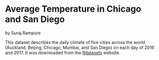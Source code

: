 # Average Temperature in Chicago and San Diego
by Suraj Rampure

This dataset describes the daily climate of five cities across the world (Auckland, Beijing, Chicago, Mumbai, and San Diego) on each day of 2016 and 2017. It was downloaded from the [Rdatasets](https://vincentarelbundock.github.io/Rdatasets/articles/data.html) website.

<script src="https://cdn.plot.ly/plotly-latest.min.js"></script>

<div>                            <div id="77b1c8b8-2c7d-45b8-be44-c94719c91b30" class="plotly-graph-div" style="height:100%; width:100%;"></div>            <script type="text/javascript">                                    window.PLOTLYENV=window.PLOTLYENV || {};                                    if (document.getElementById("77b1c8b8-2c7d-45b8-be44-c94719c91b30")) {                    Plotly.newPlot(                        "77b1c8b8-2c7d-45b8-be44-c94719c91b30",                        [{"line": {"color": "rgb(0,30,66)"}, "mode": "lines", "name": "Chicago", "type": "scatter", "x": ["2017-01-01", "2017-01-02", "2017-01-03", "2017-01-04", "2017-01-05", "2017-01-06", "2017-01-07", "2017-01-08", "2017-01-09", "2017-01-10", "2017-01-11", "2017-01-12", "2017-01-13", "2017-01-14", "2017-01-15", "2017-01-16", "2017-01-17", "2017-01-18", "2017-01-19", "2017-01-20", "2017-01-21", "2017-01-22", "2017-01-23", "2017-01-24", "2017-01-25", "2017-01-26", "2017-01-27", "2017-01-28", "2017-01-29", "2017-01-30", "2017-01-31", "2017-02-01", "2017-02-02", "2017-02-03", "2017-02-04", "2017-02-05", "2017-02-06", "2017-02-07", "2017-02-08", "2017-02-09", "2017-02-10", "2017-02-11", "2017-02-12", "2017-02-13", "2017-02-14", "2017-02-15", "2017-02-16", "2017-02-17", "2017-02-18", "2017-02-19", "2017-02-20", "2017-02-21", "2017-02-22", "2017-02-23", "2017-02-24", "2017-02-25", "2017-02-26", "2017-02-27", "2017-02-28", "2017-03-01", "2017-03-02", "2017-03-03", "2017-03-04", "2017-03-05", "2017-03-06", "2017-03-07", "2017-03-08", "2017-03-09", "2017-03-10", "2017-03-11", "2017-03-12", "2017-03-13", "2017-03-14", "2017-03-15", "2017-03-16", "2017-03-17", "2017-03-18", "2017-03-19", "2017-03-20", "2017-03-21", "2017-03-22", "2017-03-23", "2017-03-24", "2017-03-25", "2017-03-26", "2017-03-27", "2017-03-28", "2017-03-29", "2017-03-30", "2017-03-31", "2017-04-01", "2017-04-02", "2017-04-03", "2017-04-04", "2017-04-05", "2017-04-06", "2017-04-07", "2017-04-08", "2017-04-09", "2017-04-10", "2017-04-11", "2017-04-12", "2017-04-13", "2017-04-14", "2017-04-15", "2017-04-16", "2017-04-17", "2017-04-18", "2017-04-19", "2017-04-20", "2017-04-21", "2017-04-22", "2017-04-23", "2017-04-24", "2017-04-25", "2017-04-26", "2017-04-27", "2017-04-28", "2017-04-29", "2017-04-30", "2017-05-01", "2017-05-02", "2017-05-03", "2017-05-04", "2017-05-05", "2017-05-06", "2017-05-07", "2017-05-08", "2017-05-09", "2017-05-10", "2017-05-11", "2017-05-12", "2017-05-13", "2017-05-14", "2017-05-15", "2017-05-16", "2017-05-17", "2017-05-18", "2017-05-19", "2017-05-20", "2017-05-21", "2017-05-22", "2017-05-23", "2017-05-24", "2017-05-25", "2017-05-26", "2017-05-27", "2017-05-28", "2017-05-29", "2017-05-30", "2017-05-31", "2017-06-01", "2017-06-02", "2017-06-03", "2017-06-04", "2017-06-05", "2017-06-06", "2017-06-07", "2017-06-08", "2017-06-09", "2017-06-10", "2017-06-11", "2017-06-12", "2017-06-13", "2017-06-14", "2017-06-15", "2017-06-16", "2017-06-17", "2017-06-18", "2017-06-19", "2017-06-20", "2017-06-21", "2017-06-22", "2017-06-23", "2017-06-24", "2017-06-25", "2017-06-26", "2017-06-27", "2017-06-28", "2017-06-29", "2017-06-30", "2017-07-01", "2017-07-02", "2017-07-03", "2017-07-04", "2017-07-05", "2017-07-06", "2017-07-07", "2017-07-08", "2017-07-09", "2017-07-10", "2017-07-11", "2017-07-12", "2017-07-13", "2017-07-14", "2017-07-15", "2017-07-16", "2017-07-17", "2017-07-18", "2017-07-19", "2017-07-20", "2017-07-21", "2017-07-22", "2017-07-23", "2017-07-24", "2017-07-25", "2017-07-26", "2017-07-27", "2017-07-28", "2017-07-29", "2017-07-30", "2017-07-31", "2017-08-01", "2017-08-02", "2017-08-03", "2017-08-04", "2017-08-05", "2017-08-06", "2017-08-07", "2017-08-08", "2017-08-09", "2017-08-10", "2017-08-11", "2017-08-12", "2017-08-13", "2017-08-14", "2017-08-15", "2017-08-16", "2017-08-17", "2017-08-18", "2017-08-19", "2017-08-20", "2017-08-21", "2017-08-22", "2017-08-23", "2017-08-24", "2017-08-25", "2017-08-26", "2017-08-27", "2017-08-28", "2017-08-29", "2017-08-30", "2017-08-31", "2017-09-01", "2017-09-02", "2017-09-03", "2017-09-04", "2017-09-05", "2017-09-06", "2017-09-07", "2017-09-08", "2017-09-09", "2017-09-10", "2017-09-11", "2017-09-12", "2017-09-13", "2017-09-14", "2017-09-15", "2017-09-16", "2017-09-17", "2017-09-18", "2017-09-19", "2017-09-20", "2017-09-21", "2017-09-22", "2017-09-23", "2017-09-24", "2017-09-25", "2017-09-26", "2017-09-27", "2017-09-28", "2017-09-29", "2017-09-30", "2017-10-01", "2017-10-02", "2017-10-03", "2017-10-04", "2017-10-05", "2017-10-06", "2017-10-07", "2017-10-08", "2017-10-09", "2017-10-10", "2017-10-11", "2017-10-12", "2017-10-13", "2017-10-14", "2017-10-15", "2017-10-16", "2017-10-17", "2017-10-18", "2017-10-19", "2017-10-20", "2017-10-21", "2017-10-22", "2017-10-23", "2017-10-24", "2017-10-25", "2017-10-26", "2017-10-27", "2017-10-28", "2017-10-29", "2017-10-30", "2017-10-31", "2017-11-01", "2017-11-02", "2017-11-03", "2017-11-04", "2017-11-05", "2017-11-06", "2017-11-07", "2017-11-08", "2017-11-09", "2017-11-10", "2017-11-11", "2017-11-12", "2017-11-13", "2017-11-14", "2017-11-15", "2017-11-16", "2017-11-17", "2017-11-18", "2017-11-19", "2017-11-20", "2017-11-21", "2017-11-22", "2017-11-23", "2017-11-24", "2017-11-25", "2017-11-26", "2017-11-27", "2017-11-28", "2017-11-29", "2017-11-30", "2017-12-01", "2017-12-02", "2017-12-03", "2017-12-04", "2017-12-05", "2017-12-06", "2017-12-07", "2017-12-08", "2017-12-09", "2017-12-10", "2017-12-11", "2017-12-12", "2017-12-13", "2017-12-14", "2017-12-15", "2017-12-16", "2017-12-17", "2017-12-18", "2017-12-19", "2017-12-20", "2017-12-21", "2017-12-22", "2017-12-23", "2017-12-24", "2017-12-25", "2017-12-26", "2017-12-27", "2017-12-28", "2017-12-29", "2017-12-30", "2017-12-31"], "y": [28, 34, 29, 13, 8, 5, 9, 11, 26, 38, 34, 24, 22, 28, 28, 34, 37, 33, 36, 41, 50, 42, 39, 36, 38, 32, 28, 27, 25, 26, 37, 30, 19, 21, 22, 31, 38, 41, 26, 19, 30, 42, 39, 35, 41, 31, 36, 47, 55, 52, 56, 58, 59, 49, 37, 28, 35, 41, 54, 43, 31, 27, 35, 46, 59, 55, 47, 36, 30, 25, 27, 28, 24, 25, 30, 43, 39, 41, 46, 44, 33, 40, 62, 44, 55, 47, 43, 42, 42, 40, 47, 52, 50, 50, 44, 45, 46, 53, 67, 60, 48, 49, 52, 57, 72, 63, 57, 59, 58, 61, 49, 49, 55, 57, 66, 67, 52, 50, 43, 45, 51, 46, 46, 49, 51, 51, 48, 46, 52, 56, 57, 59, 65, 61, 66, 74, 73, 63, 47, 56, 58, 61, 59, 58, 61, 62, 65, 67, 66, 64, 63, 66, 70, 71, 79, 67, 65, 67, 68, 76, 77, 83, 84, 78, 80, 80, 77, 78, 74, 71, 69, 68, 78, 75, 67, 63, 65, 64, 69, 74, 74, 74, 76, 73, 74, 77, 81, 76, 71, 75, 76, 78, 75, 79, 68, 71, 69, 68, 75, 79, 79, 81, 80, 80, 70, 72, 75, 76, 73, 72, 73, 76, 77, 77, 73, 62, 70, 70, 69, 71, 72, 73, 72, 69, 69, 73, 76, 78, 77, 75, 75, 77, 79, 73, 70, 66, 63, 67, 70, 72, 69, 71, 69, 60, 63, 71, 72, 62, 58, 62, 64, 63, 60, 64, 66, 68, 70, 75, 77, 75, 68, 72, 77, 83, 83, 84, 82, 80, 81, 64, 64, 63, 61, 60, 71, 73, 67, 66, 65, 70, 66, 67, 61, 59, 58, 64, 64, 58, 53, 60, 59, 61, 65, 69, 61, 52, 46, 46, 48, 45, 38, 40, 44, 37, 40, 48, 43, 46, 47, 38, 39, 38, 34, 24, 32, 38, 36, 40, 44, 36, 42, 42, 34, 41, 36, 29, 39, 48, 44, 38, 44, 52, 41, 47, 41, 44, 44, 55, 36, 31, 24, 28, 26, 28, 31, 24, 30, 22, 29, 37, 36, 43, 43, 32, 36, 36, 26, 20, 12, 1, 2, 8, 12, 7, 6]}, {"line": {"color": "rgb(256,200,44)"}, "mode": "lines", "name": "San Diego", "type": "scatter", "x": ["2017-01-01", "2017-01-02", "2017-01-03", "2017-01-04", "2017-01-05", "2017-01-06", "2017-01-07", "2017-01-08", "2017-01-09", "2017-01-10", "2017-01-11", "2017-01-12", "2017-01-13", "2017-01-14", "2017-01-15", "2017-01-16", "2017-01-17", "2017-01-18", "2017-01-19", "2017-01-20", "2017-01-21", "2017-01-22", "2017-01-23", "2017-01-24", "2017-01-25", "2017-01-26", "2017-01-27", "2017-01-28", "2017-01-29", "2017-01-30", "2017-01-31", "2017-02-01", "2017-02-02", "2017-02-03", "2017-02-04", "2017-02-05", "2017-02-06", "2017-02-07", "2017-02-08", "2017-02-09", "2017-02-10", "2017-02-11", "2017-02-12", "2017-02-13", "2017-02-14", "2017-02-15", "2017-02-16", "2017-02-17", "2017-02-18", "2017-02-19", "2017-02-20", "2017-02-21", "2017-02-22", "2017-02-23", "2017-02-24", "2017-02-25", "2017-02-26", "2017-02-27", "2017-02-28", "2017-03-01", "2017-03-02", "2017-03-03", "2017-03-04", "2017-03-05", "2017-03-06", "2017-03-07", "2017-03-08", "2017-03-09", "2017-03-10", "2017-03-11", "2017-03-12", "2017-03-13", "2017-03-14", "2017-03-15", "2017-03-16", "2017-03-17", "2017-03-18", "2017-03-19", "2017-03-20", "2017-03-21", "2017-03-22", "2017-03-23", "2017-03-24", "2017-03-25", "2017-03-26", "2017-03-27", "2017-03-28", "2017-03-29", "2017-03-30", "2017-03-31", "2017-04-01", "2017-04-02", "2017-04-03", "2017-04-04", "2017-04-05", "2017-04-06", "2017-04-07", "2017-04-08", "2017-04-09", "2017-04-10", "2017-04-11", "2017-04-12", "2017-04-13", "2017-04-14", "2017-04-15", "2017-04-16", "2017-04-17", "2017-04-18", "2017-04-19", "2017-04-20", "2017-04-21", "2017-04-22", "2017-04-23", "2017-04-24", "2017-04-25", "2017-04-26", "2017-04-27", "2017-04-28", "2017-04-29", "2017-04-30", "2017-05-01", "2017-05-02", "2017-05-03", "2017-05-04", "2017-05-05", "2017-05-06", "2017-05-07", "2017-05-08", "2017-05-09", "2017-05-10", "2017-05-11", "2017-05-12", "2017-05-13", "2017-05-14", "2017-05-15", "2017-05-16", "2017-05-17", "2017-05-18", "2017-05-19", "2017-05-20", "2017-05-21", "2017-05-22", "2017-05-23", "2017-05-24", "2017-05-25", "2017-05-26", "2017-05-27", "2017-05-28", "2017-05-29", "2017-05-30", "2017-05-31", "2017-06-01", "2017-06-02", "2017-06-03", "2017-06-04", "2017-06-05", "2017-06-06", "2017-06-07", "2017-06-08", "2017-06-09", "2017-06-10", "2017-06-11", "2017-06-12", "2017-06-13", "2017-06-14", "2017-06-15", "2017-06-16", "2017-06-17", "2017-06-18", "2017-06-19", "2017-06-20", "2017-06-21", "2017-06-22", "2017-06-23", "2017-06-24", "2017-06-25", "2017-06-26", "2017-06-27", "2017-06-28", "2017-06-29", "2017-06-30", "2017-07-01", "2017-07-02", "2017-07-03", "2017-07-04", "2017-07-05", "2017-07-06", "2017-07-07", "2017-07-08", "2017-07-09", "2017-07-10", "2017-07-11", "2017-07-12", "2017-07-13", "2017-07-14", "2017-07-15", "2017-07-16", "2017-07-17", "2017-07-18", "2017-07-19", "2017-07-20", "2017-07-21", "2017-07-22", "2017-07-23", "2017-07-24", "2017-07-25", "2017-07-26", "2017-07-27", "2017-07-28", "2017-07-29", "2017-07-30", "2017-07-31", "2017-08-01", "2017-08-02", "2017-08-03", "2017-08-04", "2017-08-05", "2017-08-06", "2017-08-07", "2017-08-08", "2017-08-09", "2017-08-10", "2017-08-11", "2017-08-12", "2017-08-13", "2017-08-14", "2017-08-15", "2017-08-16", "2017-08-17", "2017-08-18", "2017-08-19", "2017-08-20", "2017-08-21", "2017-08-22", "2017-08-23", "2017-08-24", "2017-08-25", "2017-08-26", "2017-08-27", "2017-08-28", "2017-08-29", "2017-08-30", "2017-08-31", "2017-09-01", "2017-09-02", "2017-09-03", "2017-09-04", "2017-09-05", "2017-09-06", "2017-09-07", "2017-09-08", "2017-09-09", "2017-09-10", "2017-09-11", "2017-09-12", "2017-09-13", "2017-09-14", "2017-09-15", "2017-09-16", "2017-09-17", "2017-09-18", "2017-09-19", "2017-09-20", "2017-09-21", "2017-09-22", "2017-09-23", "2017-09-24", "2017-09-25", "2017-09-26", "2017-09-27", "2017-09-28", "2017-09-29", "2017-09-30", "2017-10-01", "2017-10-02", "2017-10-03", "2017-10-04", "2017-10-05", "2017-10-06", "2017-10-07", "2017-10-08", "2017-10-09", "2017-10-10", "2017-10-11", "2017-10-12", "2017-10-13", "2017-10-14", "2017-10-15", "2017-10-16", "2017-10-17", "2017-10-18", "2017-10-19", "2017-10-20", "2017-10-21", "2017-10-22", "2017-10-23", "2017-10-24", "2017-10-25", "2017-10-26", "2017-10-27", "2017-10-28", "2017-10-29", "2017-10-30", "2017-10-31", "2017-11-01", "2017-11-02", "2017-11-03", "2017-11-04", "2017-11-05", "2017-11-06", "2017-11-07", "2017-11-08", "2017-11-09", "2017-11-10", "2017-11-11", "2017-11-12", "2017-11-13", "2017-11-14", "2017-11-15", "2017-11-16", "2017-11-17", "2017-11-18", "2017-11-19", "2017-11-20", "2017-11-21", "2017-11-22", "2017-11-23", "2017-11-24", "2017-11-25", "2017-11-26", "2017-11-27", "2017-11-28", "2017-11-29", "2017-11-30", "2017-12-01", "2017-12-02", "2017-12-03", "2017-12-04", "2017-12-05", "2017-12-06", "2017-12-07", "2017-12-08", "2017-12-09", "2017-12-10", "2017-12-11", "2017-12-12", "2017-12-13", "2017-12-14", "2017-12-15", "2017-12-16", "2017-12-17", "2017-12-18", "2017-12-19", "2017-12-20", "2017-12-21", "2017-12-22", "2017-12-23", "2017-12-24", "2017-12-25", "2017-12-26", "2017-12-27", "2017-12-28", "2017-12-29", "2017-12-30", "2017-12-31"], "y": [54, 57, 57, 57, 56, 59, 62, 64, 61, 60, 59, 58, 57, 59, 59, 59, 58, 56, 61, 57, 58, 58, 57, 53, 53, 53, 55, 57, 61, 63, 61, 56, 60, 62, 61, 59, 59, 63, 64, 64, 63, 61, 60, 62, 61, 62, 61, 61, 58, 59, 63, 65, 61, 57, 55, 55, 55, 57, 58, 59, 63, 64, 58, 60, 57, 58, 64, 67, 67, 63, 62, 62, 67, 68, 65, 62, 62, 63, 64, 65, 63, 62, 61, 63, 63, 64, 64, 67, 61, 63, 62, 66, 61, 64, 66, 66, 65, 65, 62, 63, 63, 64, 68, 63, 64, 66, 66, 67, 67, 65, 69, 71, 66, 65, 66, 65, 65, 68, 70, 71, 69, 67, 68, 69, 64, 62, 56, 60, 62, 63, 66, 65, 66, 63, 62, 62, 63, 66, 69, 75, 71, 67, 68, 66, 65, 68, 66, 64, 64, 63, 63, 66, 69, 65, 65, 64, 64, 64, 67, 68, 65, 63, 65, 68, 69, 71, 73, 72, 70, 71, 71, 70, 67, 70, 70, 71, 74, 72, 67, 66, 69, 67, 68, 71, 72, 73, 73, 74, 73, 74, 75, 74, 75, 75, 74, 72, 72, 73, 76, 77, 73, 74, 72, 74, 74, 73, 75, 75, 73, 72, 74, 74, 75, 78, 76, 77, 74, 74, 76, 75, 74, 74, 73, 73, 73, 71, 68, 72, 72, 73, 72, 72, 74, 73, 69, 69, 70, 72, 73, 74, 75, 77, 75, 79, 82, 84, 74, 75, 75, 75, 74, 74, 75, 77, 75, 74, 72, 73, 71, 72, 72, 71, 71, 70, 68, 67, 69, 74, 71, 71, 71, 71, 69, 69, 70, 69, 69, 69, 73, 75, 68, 71, 68, 69, 70, 69, 68, 75, 77, 76, 71, 69, 69, 68, 72, 77, 82, 84, 77, 69, 69, 67, 68, 66, 67, 67, 65, 65, 66, 64, 67, 67, 68, 64, 63, 63, 65, 65, 66, 70, 67, 65, 63, 63, 69, 76, 75, 70, 59, 61, 63, 58, 62, 61, 63, 63, 65, 61, 59, 60, 64, 62, 65, 66, 67, 64, 64, 61, 63, 59, 61, 60, 58, 55, 56, 53, 55, 57, 56, 56, 60, 62, 63, 61, 57]}],                        {"template": {"data": {"bar": [{"error_x": {"color": "#2a3f5f"}, "error_y": {"color": "#2a3f5f"}, "marker": {"line": {"color": "#E5ECF6", "width": 0.5}}, "type": "bar"}], "barpolar": [{"marker": {"line": {"color": "#E5ECF6", "width": 0.5}}, "type": "barpolar"}], "carpet": [{"aaxis": {"endlinecolor": "#2a3f5f", "gridcolor": "white", "linecolor": "white", "minorgridcolor": "white", "startlinecolor": "#2a3f5f"}, "baxis": {"endlinecolor": "#2a3f5f", "gridcolor": "white", "linecolor": "white", "minorgridcolor": "white", "startlinecolor": "#2a3f5f"}, "type": "carpet"}], "choropleth": [{"colorbar": {"outlinewidth": 0, "ticks": ""}, "type": "choropleth"}], "contour": [{"colorbar": {"outlinewidth": 0, "ticks": ""}, "colorscale": [[0.0, "#0d0887"], [0.1111111111111111, "#46039f"], [0.2222222222222222, "#7201a8"], [0.3333333333333333, "#9c179e"], [0.4444444444444444, "#bd3786"], [0.5555555555555556, "#d8576b"], [0.6666666666666666, "#ed7953"], [0.7777777777777778, "#fb9f3a"], [0.8888888888888888, "#fdca26"], [1.0, "#f0f921"]], "type": "contour"}], "contourcarpet": [{"colorbar": {"outlinewidth": 0, "ticks": ""}, "type": "contourcarpet"}], "heatmap": [{"colorbar": {"outlinewidth": 0, "ticks": ""}, "colorscale": [[0.0, "#0d0887"], [0.1111111111111111, "#46039f"], [0.2222222222222222, "#7201a8"], [0.3333333333333333, "#9c179e"], [0.4444444444444444, "#bd3786"], [0.5555555555555556, "#d8576b"], [0.6666666666666666, "#ed7953"], [0.7777777777777778, "#fb9f3a"], [0.8888888888888888, "#fdca26"], [1.0, "#f0f921"]], "type": "heatmap"}], "heatmapgl": [{"colorbar": {"outlinewidth": 0, "ticks": ""}, "colorscale": [[0.0, "#0d0887"], [0.1111111111111111, "#46039f"], [0.2222222222222222, "#7201a8"], [0.3333333333333333, "#9c179e"], [0.4444444444444444, "#bd3786"], [0.5555555555555556, "#d8576b"], [0.6666666666666666, "#ed7953"], [0.7777777777777778, "#fb9f3a"], [0.8888888888888888, "#fdca26"], [1.0, "#f0f921"]], "type": "heatmapgl"}], "histogram": [{"marker": {"colorbar": {"outlinewidth": 0, "ticks": ""}}, "type": "histogram"}], "histogram2d": [{"colorbar": {"outlinewidth": 0, "ticks": ""}, "colorscale": [[0.0, "#0d0887"], [0.1111111111111111, "#46039f"], [0.2222222222222222, "#7201a8"], [0.3333333333333333, "#9c179e"], [0.4444444444444444, "#bd3786"], [0.5555555555555556, "#d8576b"], [0.6666666666666666, "#ed7953"], [0.7777777777777778, "#fb9f3a"], [0.8888888888888888, "#fdca26"], [1.0, "#f0f921"]], "type": "histogram2d"}], "histogram2dcontour": [{"colorbar": {"outlinewidth": 0, "ticks": ""}, "colorscale": [[0.0, "#0d0887"], [0.1111111111111111, "#46039f"], [0.2222222222222222, "#7201a8"], [0.3333333333333333, "#9c179e"], [0.4444444444444444, "#bd3786"], [0.5555555555555556, "#d8576b"], [0.6666666666666666, "#ed7953"], [0.7777777777777778, "#fb9f3a"], [0.8888888888888888, "#fdca26"], [1.0, "#f0f921"]], "type": "histogram2dcontour"}], "mesh3d": [{"colorbar": {"outlinewidth": 0, "ticks": ""}, "type": "mesh3d"}], "parcoords": [{"line": {"colorbar": {"outlinewidth": 0, "ticks": ""}}, "type": "parcoords"}], "pie": [{"automargin": true, "type": "pie"}], "scatter": [{"marker": {"colorbar": {"outlinewidth": 0, "ticks": ""}}, "type": "scatter"}], "scatter3d": [{"line": {"colorbar": {"outlinewidth": 0, "ticks": ""}}, "marker": {"colorbar": {"outlinewidth": 0, "ticks": ""}}, "type": "scatter3d"}], "scattercarpet": [{"marker": {"colorbar": {"outlinewidth": 0, "ticks": ""}}, "type": "scattercarpet"}], "scattergeo": [{"marker": {"colorbar": {"outlinewidth": 0, "ticks": ""}}, "type": "scattergeo"}], "scattergl": [{"marker": {"colorbar": {"outlinewidth": 0, "ticks": ""}}, "type": "scattergl"}], "scattermapbox": [{"marker": {"colorbar": {"outlinewidth": 0, "ticks": ""}}, "type": "scattermapbox"}], "scatterpolar": [{"marker": {"colorbar": {"outlinewidth": 0, "ticks": ""}}, "type": "scatterpolar"}], "scatterpolargl": [{"marker": {"colorbar": {"outlinewidth": 0, "ticks": ""}}, "type": "scatterpolargl"}], "scatterternary": [{"marker": {"colorbar": {"outlinewidth": 0, "ticks": ""}}, "type": "scatterternary"}], "surface": [{"colorbar": {"outlinewidth": 0, "ticks": ""}, "colorscale": [[0.0, "#0d0887"], [0.1111111111111111, "#46039f"], [0.2222222222222222, "#7201a8"], [0.3333333333333333, "#9c179e"], [0.4444444444444444, "#bd3786"], [0.5555555555555556, "#d8576b"], [0.6666666666666666, "#ed7953"], [0.7777777777777778, "#fb9f3a"], [0.8888888888888888, "#fdca26"], [1.0, "#f0f921"]], "type": "surface"}], "table": [{"cells": {"fill": {"color": "#EBF0F8"}, "line": {"color": "white"}}, "header": {"fill": {"color": "#C8D4E3"}, "line": {"color": "white"}}, "type": "table"}]}, "layout": {"annotationdefaults": {"arrowcolor": "#2a3f5f", "arrowhead": 0, "arrowwidth": 1}, "autotypenumbers": "strict", "coloraxis": {"colorbar": {"outlinewidth": 0, "ticks": ""}}, "colorscale": {"diverging": [[0, "#8e0152"], [0.1, "#c51b7d"], [0.2, "#de77ae"], [0.3, "#f1b6da"], [0.4, "#fde0ef"], [0.5, "#f7f7f7"], [0.6, "#e6f5d0"], [0.7, "#b8e186"], [0.8, "#7fbc41"], [0.9, "#4d9221"], [1, "#276419"]], "sequential": [[0.0, "#0d0887"], [0.1111111111111111, "#46039f"], [0.2222222222222222, "#7201a8"], [0.3333333333333333, "#9c179e"], [0.4444444444444444, "#bd3786"], [0.5555555555555556, "#d8576b"], [0.6666666666666666, "#ed7953"], [0.7777777777777778, "#fb9f3a"], [0.8888888888888888, "#fdca26"], [1.0, "#f0f921"]], "sequentialminus": [[0.0, "#0d0887"], [0.1111111111111111, "#46039f"], [0.2222222222222222, "#7201a8"], [0.3333333333333333, "#9c179e"], [0.4444444444444444, "#bd3786"], [0.5555555555555556, "#d8576b"], [0.6666666666666666, "#ed7953"], [0.7777777777777778, "#fb9f3a"], [0.8888888888888888, "#fdca26"], [1.0, "#f0f921"]]}, "colorway": ["#636efa", "#EF553B", "#00cc96", "#ab63fa", "#FFA15A", "#19d3f3", "#FF6692", "#B6E880", "#FF97FF", "#FECB52"], "font": {"color": "#2a3f5f"}, "geo": {"bgcolor": "white", "lakecolor": "white", "landcolor": "#E5ECF6", "showlakes": true, "showland": true, "subunitcolor": "white"}, "hoverlabel": {"align": "left"}, "hovermode": "closest", "mapbox": {"style": "light"}, "paper_bgcolor": "white", "plot_bgcolor": "#E5ECF6", "polar": {"angularaxis": {"gridcolor": "white", "linecolor": "white", "ticks": ""}, "bgcolor": "#E5ECF6", "radialaxis": {"gridcolor": "white", "linecolor": "white", "ticks": ""}}, "scene": {"xaxis": {"backgroundcolor": "#E5ECF6", "gridcolor": "white", "gridwidth": 2, "linecolor": "white", "showbackground": true, "ticks": "", "zerolinecolor": "white"}, "yaxis": {"backgroundcolor": "#E5ECF6", "gridcolor": "white", "gridwidth": 2, "linecolor": "white", "showbackground": true, "ticks": "", "zerolinecolor": "white"}, "zaxis": {"backgroundcolor": "#E5ECF6", "gridcolor": "white", "gridwidth": 2, "linecolor": "white", "showbackground": true, "ticks": "", "zerolinecolor": "white"}}, "shapedefaults": {"line": {"color": "#2a3f5f"}}, "ternary": {"aaxis": {"gridcolor": "white", "linecolor": "white", "ticks": ""}, "baxis": {"gridcolor": "white", "linecolor": "white", "ticks": ""}, "bgcolor": "#E5ECF6", "caxis": {"gridcolor": "white", "linecolor": "white", "ticks": ""}}, "title": {"x": 0.05}, "xaxis": {"automargin": true, "gridcolor": "white", "linecolor": "white", "ticks": "", "title": {"standoff": 15}, "zerolinecolor": "white", "zerolinewidth": 2}, "yaxis": {"automargin": true, "gridcolor": "white", "linecolor": "white", "ticks": "", "title": {"standoff": 15}, "zerolinecolor": "white", "zerolinewidth": 2}}}, "title": {"text": "Average Daily Temperature in Chicago and San Diego in 2017"}, "xaxis": {"title": {"text": "Date"}}, "yaxis": {"title": {"text": "Average Daily Temperature (\u00baF)"}}},                        {"responsive": true}                    )                };                            </script>        </div>

As per the above visualization, it appears that the average daily temperature in San Diego doesn't fluctuate very much throughout the year, and hovers between 60ºF and 70ºF. On the other hand, Chicago's average daily temperature varies significantly throughout the year; it has extremely cold winters and hot summers.

